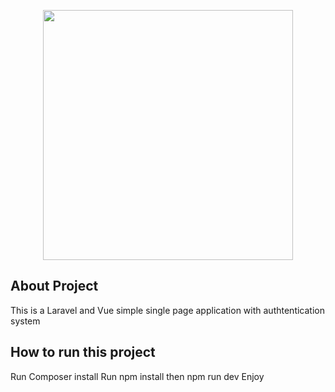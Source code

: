 <p align="center"><img src="https://res.cloudinary.com/dtfbvvkyp/image/upload/v1566331377/laravel-logolockup-cmyk-red.svg" width="400"></p>


</p>

## About Project
This is a Laravel and Vue simple single page application with authtentication system


## How to run this project
Run Composer install
Run npm install then npm run dev
Enjoy

